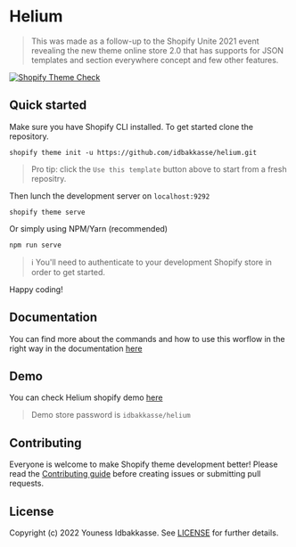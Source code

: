 # Helium 

> This was made as a follow-up to the Shopify Unite 2021 event revealing the new theme online store 2.0 that has supports for JSON templates and section everywhere concept and few other features.

[![Shopify Theme Check][theme-check-badge]][theme-check-url]

## Quick started

Make sure you have Shopify CLI installed.
To get started clone the repository.

```shell
shopify theme init -u https://github.com/idbakkasse/helium.git
```

> Pro tip: click the `Use this template` button above to start from a fresh repositry.

Then lunch the development server on `localhost:9292`

```shell
shopify theme serve
```

Or simply using NPM/Yarn (recommended)

```shell
npm run serve
```

> ℹ️ You'll need to authenticate to your development Shopify store in order to get started.

Happy coding!

## Documentation

You can find more about the commands and how to use this worflow in the right way in the documentation [here](https://helium.idbakkasse.com)

## Demo 

You can check Helium shopify demo [here](https://idbakkasse-helium.myshopify.com)

> Demo store password is `idbakkasse/helium`

## Contributing

Everyone is welcome to make Shopify theme development better! Please read the [Contributing guide](.github/CONTRIBUTING.md) before creating issues or submitting pull requests.

## License

Copyright (c) 2022 Youness Idbakkasse. See [LICENSE](.github/LICENSE) for further details.

<!-- Badges and links -->
[theme-check-badge]: https://github.com/younessidbakkasse/workflow/actions/workflows/check.yml/badge.svg

[theme-check-url]: https://github.com/younessidbakkasse/helium/actions/workflows/check.yml
